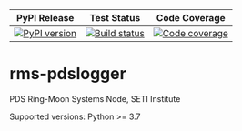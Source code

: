 | PyPI Release | Test Status | Code Coverage |
| ------------ | ----------- | ------------- |
| [![PyPI version](https://badge.fury.io/py/pdslogger.svg)](https://badge.fury.io/py/pdslogger) | [![Build status](https://img.shields.io/github/actions/workflow/status/SETI/rms-pdslogger/run-tests.yml?branch=master)](https://github.com/SETI/rms-pdslogger/actions) | [![Code coverage](https://img.shields.io/codecov/c/github/SETI/rms-pdslogger/main?logo=codecov)](https://codecov.io/gh/SETI/rms-pdslogger) |

# rms-pdslogger

PDS Ring-Moon Systems Node, SETI Institute

Supported versions: Python >= 3.7
